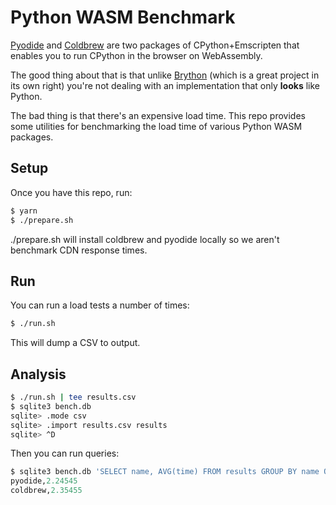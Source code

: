 # Python WASM Benchmark

[Pyodide](https://pyodide.org/en/stable/) and
[Coldbrew](https://github.com/plasticityai/coldbrew) are two packages
of CPython+Emscripten that enables you to run CPython in the browser
on WebAssembly.

The good thing about that is that unlike
[Brython](https://brython.info/) (which is a great project in its own
right) you're not dealing with an implementation that only __looks__
like Python.

The bad thing is that there's an expensive load time. This repo
provides some utilities for benchmarking the load time of various
Python WASM packages.

## Setup

Once you have this repo, run:

```bash
$ yarn
$ ./prepare.sh
```

./prepare.sh will install coldbrew and pyodide locally so we aren't
benchmark CDN response times.

## Run

You can run a load tests a number of times:

```bash
$ ./run.sh
```

This will dump a CSV to output.

## Analysis

```bash
$ ./run.sh | tee results.csv
$ sqlite3 bench.db
sqlite> .mode csv
sqlite> .import results.csv results
sqlite> ^D
```

Then you can run queries:

```sql
$ sqlite3 bench.db 'SELECT name, AVG(time) FROM results GROUP BY name ORDER BY AVG(time) ASC;'
pyodide,2.24545
coldbrew,2.35455
```
